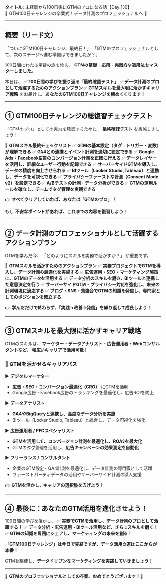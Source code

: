 **タイトル:**
未経験から100日後にGTMのプロになる話【Day 100】\
🎉 GTM100日チャレンジの卒業式！データ計測のプロフェッショナルへ 🎉

---

## **概要（リード文）**

「ついにGTM100日チャレンジ、最終日！」
「GTMのプロフェッショナルとして、次のステージへ進む準備はできましたか？」

100日間にわたる学習の旅を終え、
**GTMの基礎・応用・実践的な活用法をマスターしました。**

本日は、
✅ **100日間の学びを振り返る「最終確認テスト」**
✅ **データ計測のプロとして活躍するためのアクションプラン**
✅ **GTMスキルを最大限に活かすキャリア戦略**
をお届けし、**あなたのGTM100日チャレンジを締めくくります！**

---

## **① GTM100日チャレンジの総復習チェックテスト**

「GTMのプロ」としての実力を確認するために、
**最終確認テスト** を実施しましょう！

📌 **GTMスキル最終チェックリスト**
✅ **GTMの基本設定（タグ・トリガー・変数）が理解できる**
✅ **GA4との連携とイベント計測を適切に設定できる**
✅ **Google Ads・Facebook広告のコンバージョン計測を正確に行える**
✅ **データレイヤーを活用し、詳細なユーザー行動を記録できる**
✅ **サーバーサイドGTMを導入し、データの精度を向上させられる**
✅ **BIツール（Looker Studio, Tableau）と連携し、データを可視化できる**
✅ **プライバシーファーストな計測（Consent Mode v2）を設定できる**
✅ **A/Bテストの計測・データ分析ができる**
✅ **GTMの運用ルールを確立し、チームでタグ管理を実践できる**

👉 **すべてクリアしていれば、あなたは「GTMのプロ」！**

もし **不安なポイントがあれば、これまでの内容を復習しよう！**

---

## **② データ計測のプロフェッショナルとして活躍するアクションプラン**

GTMを学んだ今、
「どのようにスキルを実務で活かすか？」 が重要です。

📌 **GTMスキルを活かすためのアクションプラン**
✅ **実務プロジェクトでGTMを導入し、データ計測の最適化を実施する**
✅ **広告運用・SEO・マーケティング施策に、GTMのデータを活用する**
✅ **データ分析のスキルを磨き、BIツールと連携した意思決定を行う**
✅ **サーバーサイドGTM・プライバシー対応を強化し、未来の計測環境に適応する**
✅ **ブログ・SNS・勉強会でGTMの知識を発信し、専門家としてのポジションを確立する**

👉 **学んだだけで終わらず、「実践→改善→発信」を繰り返して成長しよう！**

---

## **③ GTMスキルを最大限に活かすキャリア戦略**

GTMのスキルは、
**マーケター・データアナリスト・広告運用者・Webコンサルタントなど、
幅広いキャリアで活用可能！**

### **🔹 GTMを活かせるキャリアパス**

▶ **デジタルマーケター**
- **広告・SEO・コンバージョン最適化（CRO）** にGTMを活用
- Google広告・Facebook広告のトラッキングを最適化し、広告ROIを向上

▶ **データアナリスト**
- **GA4やBigQueryと連携し、高度なデータ分析を実施**
- BIツール（Looker Studio, Tableau）と統合し、データ可視化を強化

▶ **広告運用者 / PPCスペシャリスト**
- **GTMを活用して、コンバージョン計測を最適化し、ROASを最大化**
- GTMのタグ管理を活用し、**広告キャンペーンの効果測定を自動化**

▶ **フリーランス / コンサルタント**
- 企業のGTM設定・GA4計測を最適化し、データ計測の専門家として活躍
- ファーストパーティデータの活用やサーバーサイド計測の導入支援

👉 **GTMを活かし、キャリアの選択肢を広げよう！**

---

## **④ 最後に：あなたのGTM活用を進化させよう！**

100日間の学びを活かし、
✅ **実務でGTMを活用し、データ計測のプロとして活躍する！**
✅ **データ分析・広告運用・BIツール活用など、さらにスキルを磨く！**
✅ **GTMの知識を周囲にシェアし、マーケティングの未来を創る！**

**「GTM100日チャレンジ」は今日で完結ですが、データ活用の道はここからが本番！**

GTMを駆使し、**データドリブンなマーケティングを実践していきましょう！**

---

🎊 **GTMのプロフェッショナルとしての卒業、おめでとうございます！🎊**